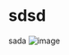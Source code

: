 # sdsd
sada
![image](https://github.com/user-attachments/assets/80fe2d49-5c92-4907-884d-d1970325c7ca)

